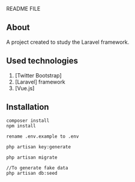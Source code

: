 README FILE

## About
A project created to study the Laravel framework.


## Used technologies
1. [Twitter Bootstrap]
2. [Laravel] framework
3. [Vue.js]


## Installation

```shell
composer install
npm install

rename .env.example to .env

php artisan key:generate

php artisan migrate

//To generate fake data
php artisan db:seed 
```

